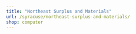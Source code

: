```yaml
---
title: "Northeast Surplus and Materials"
url: /syracuse/northeast-surplus-and-materials/
shop: computer
---
```

